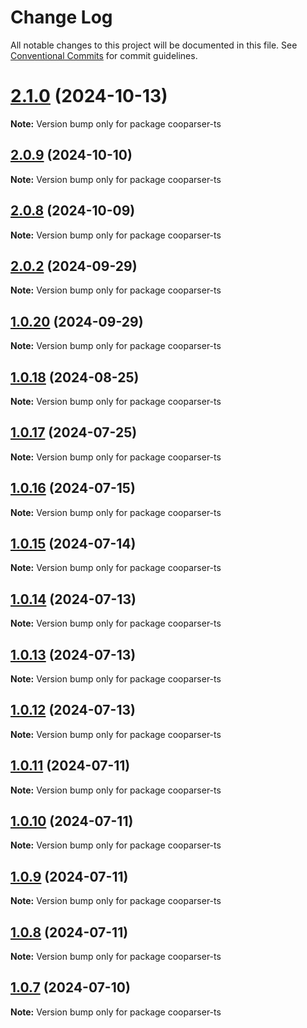 # Change Log

All notable changes to this project will be documented in this file.
See [Conventional Commits](https://conventionalcommits.org) for commit guidelines.

# [2.1.0](https://github.com/copenomics/cooparser/compare/v2.0.10-alpha.3...v2.1.0) (2024-10-13)

**Note:** Version bump only for package cooparser-ts





## [2.0.9](https://github.com/copenomics/cooparser/compare/v2.0.8...v2.0.9) (2024-10-10)

**Note:** Version bump only for package cooparser-ts





## [2.0.8](https://github.com/copenomics/cooparser/compare/v2.0.7...v2.0.8) (2024-10-09)

**Note:** Version bump only for package cooparser-ts





## [2.0.2](https://github.com/copenomics/cooparser/compare/v2.0.2-alpha.1...v2.0.2) (2024-09-29)

**Note:** Version bump only for package cooparser-ts





## [1.0.20](https://github.com/copenomics/cooparser/compare/cooparser-ts@1.0.20-alpha.0...cooparser-ts@1.0.20) (2024-09-29)

**Note:** Version bump only for package cooparser-ts





## [1.0.18](https://github.com/copenomics/cooparser/compare/cooparser-ts@1.0.17...cooparser-ts@1.0.18) (2024-08-25)

**Note:** Version bump only for package cooparser-ts





## [1.0.17](https://github.com/copenomics/cooparser/compare/cooparser-ts@1.0.17-alpha.2...cooparser-ts@1.0.17) (2024-07-25)

**Note:** Version bump only for package cooparser-ts





## [1.0.16](https://github.com/copenomics/cooparser/compare/cooparser-ts@1.0.16-alpha.0...cooparser-ts@1.0.16) (2024-07-15)

**Note:** Version bump only for package cooparser-ts





## [1.0.15](https://github.com/copenomics/cooparser/compare/cooparser-ts@1.0.15-alpha.0...cooparser-ts@1.0.15) (2024-07-14)

**Note:** Version bump only for package cooparser-ts





## [1.0.14](https://github.com/copenomics/cooparser/compare/cooparser-ts@1.0.14-alpha.0...cooparser-ts@1.0.14) (2024-07-13)

**Note:** Version bump only for package cooparser-ts





## [1.0.13](https://github.com/copenomics/cooparser/compare/cooparser-ts@1.0.13-alpha.0...cooparser-ts@1.0.13) (2024-07-13)

**Note:** Version bump only for package cooparser-ts





## [1.0.12](https://github.com/copenomics/cooparser/compare/cooparser-ts@1.0.12-testnet.1...cooparser-ts@1.0.12) (2024-07-13)

**Note:** Version bump only for package cooparser-ts





## [1.0.11](https://github.com/copenomics/cooparser/compare/cooparser-ts@1.0.11-testnet.1...cooparser-ts@1.0.11) (2024-07-11)

**Note:** Version bump only for package cooparser-ts





## [1.0.10](https://github.com/copenomics/cooparser/compare/cooparser-ts@1.0.10-testnet.0...cooparser-ts@1.0.10) (2024-07-11)

**Note:** Version bump only for package cooparser-ts





## [1.0.9](https://github.com/copenomics/cooparser/compare/cooparser-ts@1.0.9-testnet.0...cooparser-ts@1.0.9) (2024-07-11)

**Note:** Version bump only for package cooparser-ts





## [1.0.8](https://github.com/copenomics/cooparser/compare/cooparser-ts@1.0.8-testnet.2...cooparser-ts@1.0.8) (2024-07-11)

**Note:** Version bump only for package cooparser-ts





## [1.0.7](https://github.com/copenomics/cooparser/compare/cooparser-ts@1.0.7-testnet.0...cooparser-ts@1.0.7) (2024-07-10)

**Note:** Version bump only for package cooparser-ts
